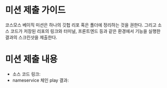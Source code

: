# 미션 제출 가이드
코스모스 베이직 미션은 하나의 깃헙 리포 혹은 폴더에 정리하는 것을 권한다. 그리고 소스 코드가 저장된 리포의 링크와 터미널, 프론트엔드 등과 같은 환경에서 기능을 실행한 결과의 스크린샷을 제출한다. 

# 미션 제출 내용
* 소스 코드 링크:
* nameservice 체인 play 결과: